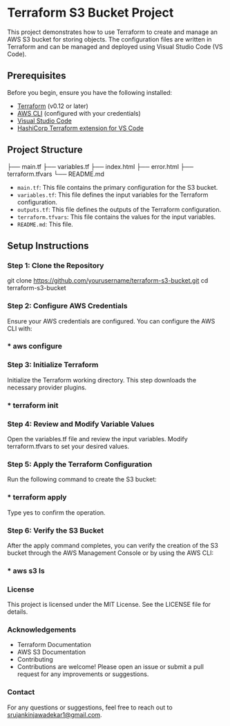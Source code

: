 # Terraform S3 Bucket Project

This project demonstrates how to use Terraform to create and manage an AWS S3 bucket for storing objects. The configuration files are written in Terraform and can be managed and deployed using Visual Studio Code (VS Code).

## Prerequisites

Before you begin, ensure you have the following installed:

- [Terraform](https://www.terraform.io/downloads.html) (v0.12 or later)
- [AWS CLI](https://aws.amazon.com/cli/) (configured with your credentials)
- [Visual Studio Code](https://code.visualstudio.com/)
- [HashiCorp Terraform extension for VS Code](https://marketplace.visualstudio.com/items?itemName=HashiCorp.terraform)

## Project Structure
├── main.tf
├── variables.tf
├── index.html
├── error.html
├── terraform.tfvars
└── README.md

- `main.tf`: This file contains the primary configuration for the S3 bucket.
- `variables.tf`: This file defines the input variables for the Terraform configuration.
- `outputs.tf`: This file defines the outputs of the Terraform configuration.
- `terraform.tfvars`: This file contains the values for the input variables.
- `README.md`: This file.

## Setup Instructions

### Step 1: Clone the Repository 
git clone https://github.com/yourusername/terraform-s3-bucket.git
cd terraform-s3-bucket

### Step 2: Configure AWS Credentials
Ensure your AWS credentials are configured. You can configure the AWS CLI with:
### * aws configure

### Step 3: Initialize Terraform
Initialize the Terraform working directory. 
This step downloads the necessary provider plugins.
### * terraform init

### Step 4: Review and Modify Variable Values
Open the variables.tf file and review the input variables. 
Modify terraform.tfvars to set your desired values.

### Step 5: Apply the Terraform Configuration
Run the following command to create the S3 bucket:
### * terraform apply
Type yes to confirm the operation.

### Step 6: Verify the S3 Bucket
After the apply command completes, 
you can verify the creation of the S3 bucket through the AWS Management Console or by using the AWS CLI:
### * aws s3 ls

### License
This project is licensed under the MIT License. See the LICENSE file for details.

### Acknowledgements
- Terraform Documentation
- AWS S3 Documentation
- Contributing
- Contributions are welcome! Please open an issue or submit a pull request for any improvements or suggestions.

### Contact
For any questions or suggestions, feel free to reach out to srujankinjawadekar1@gmail.com.
